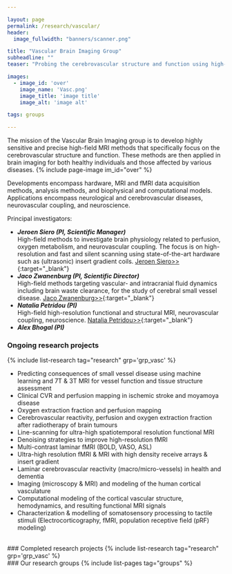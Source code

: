 ```yaml
---

layout: page
permalink: /research/vascular/
header:
  image_fullwidth: "banners/scanner.png"

title: "Vascular Brain Imaging Group"
subheadline: ""
teaser: "Probing the cerebrovascular structure and function using high-field MRI methods"

images:
  - image_id: 'over'
    image_name: 'Vasc.png'
    image_title: 'image title'
    image_alt: 'image alt'  

tags: groups

---
```

The mission of the Vascular Brain Imaging group is to develop highly sensitive and precise high-field MRI methods that specifically focus on the cerebrovascular structure and function.
These methods are then applied in brain imaging for both healthy individuals and those affected by various diseases.
{% include page-image im_id="over" %}

Developments encompass hardware, MRI and fMRI data acquisition methods, analysis methods, and biophysical and computational models.
Applications encompass neurological and cerebrovascular diseases, neurovascular coupling, and neuroscience.

Principal investigators:

- ***Jeroen Siero (PI, Scientific Manager)***  
High-field methods to investigate brain physiology related to perfusion, oxygen metabolism, and neurovascular coupling.
The focus is on high-resolution and fast and silent scanning using state-of-the-art hardware such as (ultrasonic) insert gradient coils.
[Jeroen Siero>>](https://www.umcutrecht.nl/en/research/researchers/siero-jcw){:target="_blank"}
- ***Jaco Zwanenburg (PI, Scientific Director)***  
High-field methods targeting vascular- and intracranial fluid dynamics including brain waste clearance, for the study of cerebral small vessel disease.
[Jaco Zwanenburg>>](https://www.umcutrecht.nl/en/research/researchers/zwanenburg-jaco-j-m-jjm){:target="_blank"}
- ***Natalia Petridou (PI)***  
High-field high-resolution functional and structural MRI, neurovascular coupling, neuroscience.
[Natalia Petridou>>](https://www.umcutrecht.nl/en/research/researchers/petridou-n){:target="_blank"}
- ***Alex Bhogal (PI)***

### Ongoing research projects

{% include list-research tag="research" grp='grp_vasc' %}

- Predicting consequences of small vessel disease using machine learning and 7T & 3T MRI for vessel function and tissue structure assessment
- Clinical CVR and perfusion mapping in ischemic stroke and moyamoya disease
- Oxygen extraction fraction and perfusion mapping
- Cerebrovascular reactivity, perfusion and oxygen extraction fraction after radiotherapy of brain tumours
- Line-scanning for ultra-high spatiotemporal resolution functional MRI
- Denoising strategies to improve high-resolution fMRI
- Multi-contrast laminar fMRI (BOLD, VASO, ASL)
- Ultra-high resolution fMRI & MRI with high density receive arrays & insert gradient
- Laminar cerebrovascular reactivity (macro/micro-vessels) in health and dementia
- Imaging (microscopy & MRI) and modeling of the human cortical vasculature
- Computational modeling of the cortical vascular structure, hemodynamics, and resulting functional MRI signals
- Characterization & modelling of somatosensory processing to tactile stimuli (Electrocorticography, fMRI, population receptive field (pRF) modeling)

<br>
### Completed research projects
{% include list-research tag="research" grp='grp_vasc' %}

<br>
### Our research groups
{% include list-pages tag="groups" %}
